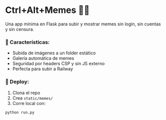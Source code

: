 # Ctrl+Alt+Memes 🧠📸

Una app mínima en Flask para subir y mostrar memes sin login, sin cuentas y sin censura.

### 🎯 Características:
- Subida de imágenes a un folder estático
- Galería automática de memes
- Seguridad por headers CSP y sin JS externo
- Perfecta para subir a Railway

### 🚀 Deploy:
1. Clona el repo
2. Crea `static/memes/`
3. Corre local con:

```bash
python run.py

